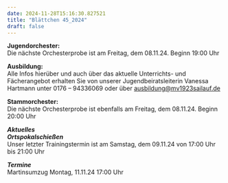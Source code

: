 ```yaml
---
date: 2024-11-28T15:16:30.827521
title: "Blättchen 45_2024"
draft: false
---
```


 



**Jugendorchester:**  
Die nächste Orchesterprobe ist am Freitag, dem 08.11.24. Beginn 19:00 Uhr


**Ausbildung:**  
Alle Infos hierüber und auch über das aktuelle Unterrichts- und Fächerangebot erhalten Sie von unserer Jugendbeiratsleiterin Vanessa Hartmann unter 0176 – 94336069 oder
über
ausbildung@mv1923sailauf.de


**Stammorchester:**  
Die nächste Orchesterprobe ist ebenfalls am Freitag, dem 08.11.24. Beginn 20:00 Uhr


***Aktuelles***  
***Ortspokalschießen***  
Unser letzter Trainingstermin ist am Samstag, dem 09.11.24 von 17:00 Uhr bis 21:00 Uhr


***Termine***  
Martinsumzug Montag, 11.11.24 17:00 Uhr
